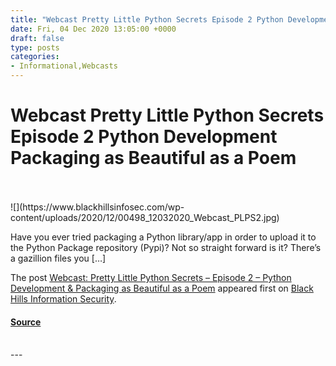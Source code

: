 ```yaml
---
title: "Webcast Pretty Little Python Secrets Episode 2 Python Development Packaging as Beautiful as a Poem"
date: Fri, 04 Dec 2020 13:05:00 +0000
draft: false
type: posts
categories: 
- Informational,Webcasts
---
```

# Webcast Pretty Little Python Secrets Episode 2 Python Development Packaging as Beautiful as a Poem

<br/>

<br/>
![](https://www.blackhillsinfosec.com/wp-content/uploads/2020/12/00498_12032020_Webcast_PLPS2.jpg)

Have you ever tried packaging a Python library/app in order to upload it to the Python Package repository (Pypi)? Not so straight forward is it? There’s a gazillion files you \[…\]

The post [Webcast: Pretty Little Python Secrets – Episode 2 – Python Development & Packaging as Beautiful as a Poem](https://www.blackhillsinfosec.com/webcast-pretty-little-python-secrets-episode-2-python-development-packaging-as-beautiful-as-a-poem/) appeared first on [Black Hills Information Security](https://www.blackhillsinfosec.com).

#### [Source](https://www.blackhillsinfosec.com/webcast-pretty-little-python-secrets-episode-2-python-development-packaging-as-beautiful-as-a-poem/)

<br/>
---
